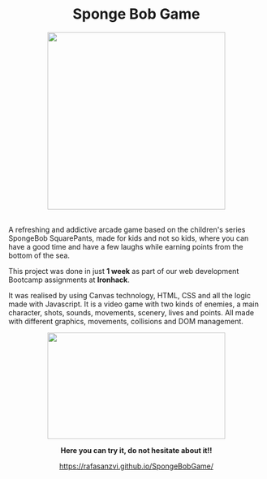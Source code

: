 <!--HEADER-->
<div id="header" align="center">
  <h1 align="center">Sponge Bob Game</h1>
  <img src="https://media.giphy.com/media/Nfg4l6AYarCBG/giphy.gif" width="350" />
</div>
<br>

<!--DESCRIPTION-->
<p>
 A refreshing and addictive arcade game based on the children's series SpongeBob SquarePants, made for kids and not so kids, where you can have a good time and have a few laughs while earning points from the bottom of the sea.
  
This project was done in just **1 week** as part of our web development Bootcamp assignments at **Ironhack**. 
  
It was realised by using Canvas technology, HTML, CSS and all the logic made with Javascript.
It is a video game with two kinds of enemies, a main character, shots, sounds, movements, scenery, lives and points. All made with different graphics, movements, collisions and DOM management.
</p>

<!--LINK-->
<div id="link" align="center">
<img src="https://i.postimg.cc/pXv1StzD/Bob-Sponge-home.jpg" width="350" height="210"/></a>

**Here you can try it, do not hesitate about it!!**

https://rafasanzvi.github.io/SpongeBobGame/
</div>

